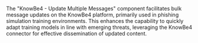 The "KnowBe4 - Update Multiple Messages" component facilitates bulk message updates on the KnowBe4 platform, primarily used in phishing simulation training environments. This enhances the capability to quickly adapt training models in line with emerging threats, leveraging the KnowBe4 connector for effective dissemination of updated content.
